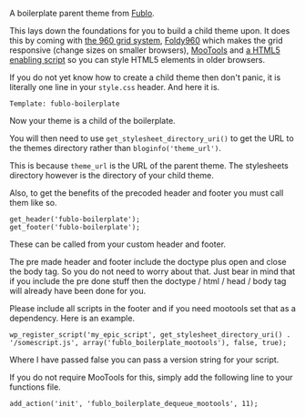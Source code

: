 A boilerplate parent theme from [Fublo](http://fublo.net).

This lays down the foundations for you to build a child theme upon. It does this by coming with [the 960 grid system](http://960.gs), [Foldy960](https://github.com/davatron5000/Foldy960) which makes the grid responsive (change sizes on smaller browsers), [MooTools](http://mootools.net) and [a HTML5 enabling script](http://remysharp.com/2009/01/07/html5-enabling-script) so you can style HTML5 elements in older browsers.

If you do not yet know how to create a child theme then don't panic, it is literally one line in your `style.css` header. And here it is.

    Template: fublo-boilerplate

Now your theme is a child of the boilerplate.

You will then need to use `get_stylesheet_directory_uri()` to get the URL to the themes directory rather than `bloginfo('theme_url')`.

This is because `theme_url` is the URL of the parent theme. The stylesheets directory however is the directory of your child theme.

Also, to get the benefits of the precoded header and footer you must call them like so.

    get_header('fublo-boilerplate');
    get_footer('fublo-boilerplate');

These can be called from your custom header and footer.

The pre made header and footer include the doctype plus open and close the body tag. So you do not need to worry about that. Just bear in mind that if you include the pre done stuff then the doctype / html / head / body tag will already have been done for you.

Please include all scripts in the footer and if you need mootools set that as a dependency. Here is an example.

	wp_register_script('my_epic_script', get_stylesheet_directory_uri() . '/somescript.js', array('fublo_boilerplate_mootools'), false, true);

Where I have passed false you can pass a version string for your script.

If you do not require MooTools for this, simply add the following line to your functions file.

    add_action('init', 'fublo_boilerplate_dequeue_mootools', 11);